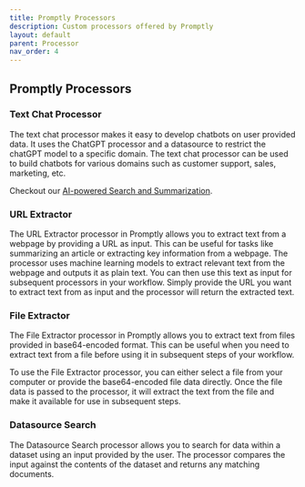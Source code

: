 ```yaml
---
title: Promptly Processors
description: Custom processors offered by Promptly
layout: default
parent: Processor
nav_order: 4
---
```


## Promptly Processors

### Text Chat Processor

The text chat processor makes it easy to develop chatbots on user provided data. It uses the ChatGPT processor and a datasource to restrict the chatGPT model to a specific domain. The text chat processor can be used to build chatbots for various domains such as customer support, sales, marketing, etc.

Checkout our [AI-powered Search and Summarization](/embeddings.md).

### URL Extractor
The URL Extractor processor in Promptly allows you to extract text from a webpage by providing a URL as input. This can be useful for tasks like summarizing an article or extracting key information from a webpage. The processor uses machine learning models to extract relevant text from the webpage and outputs it as plain text. You can then use this text as input for subsequent processors in your workflow. Simply provide the URL you want to extract text from as input and the processor will return the extracted text.


### File Extractor
The File Extractor processor in Promptly allows you to extract text from files provided in base64-encoded format. This can be useful when you need to extract text from a file before using it in subsequent steps of your workflow.

To use the File Extractor processor, you can either select a file from your computer or provide the base64-encoded file data directly. Once the file data is passed to the processor, it will extract the text from the file and make it available for use in subsequent steps.

### Datasource Search
The Datasource Search processor allows you to search for data within a dataset using an input provided by the user. The processor compares the input against the contents of the dataset and returns any matching documents.